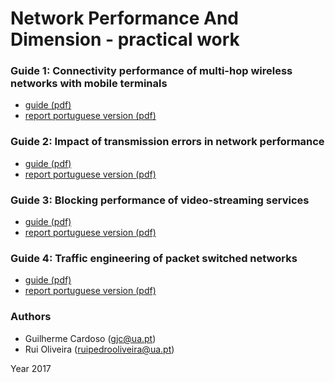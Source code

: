 # Network Performance And Dimension - practical work

### Guide 1: Connectivity performance of multi-hop wireless networks with mobile terminals

* [guide (pdf)](https://github.com/ruipoliveira/ddr-practical-work/blob/master/guide1/pdf/Guide1_DDR_16_17.pdf)
* [report portuguese version (pdf)](https://github.com/ruipoliveira/ddr-practical-work/blob/master/guide1/pdf/DDR_work1.pdf)

### Guide 2: Impact of transmission errors in network performance

* [guide (pdf)](https://github.com/ruipoliveira/ddr-practical-work/blob/master/guide2/pdf/Guide2_DDR_16_17.pdf)
* [report portuguese version (pdf)](https://github.com/ruipoliveira/ddr-practical-work/blob/master/guide2/pdf/DDR_work2.pdf)

### Guide 3: Blocking performance of video-streaming services

* [guide (pdf)](https://github.com/ruipoliveira/ddr-practical-work/blob/master/guide3/pdf/Guide3_DDR_16_17.pdf)
* [report portuguese version (pdf)](https://github.com/ruipoliveira/ddr-practical-work/blob/master/guide3/pdf/DDR_work3.pdf)

### Guide 4: Traffic engineering of packet switched networks 

* [guide (pdf)](https://github.com/ruipoliveira/ddr-practical-work/blob/master/guide4/pdf/Guide4DDR_16_17.pdf)
* [report portuguese version (pdf)](https://github.com/ruipoliveira/ddr-practical-work/blob/master/guide4/pdf/DDR_work4.pdf)



### Authors

* Guilherme Cardoso (gjc@ua.pt)
* Rui Oliveira (ruipedrooliveira@ua.pt)

Year 2017 
